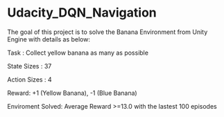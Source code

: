 # Udacity_DQN_Navigation

The goal of this project is to solve the Banana Environment from Unity Engine with details as below:


Task : Collect yellow banana as many as possible

State Sizes  : 37

Action Sizes : 4

Reward:  +1 (Yellow Banana), -1 (Blue Banana)

Enviroment Solved:  Average Reward >=13.0 with the lastest 100 episodes
